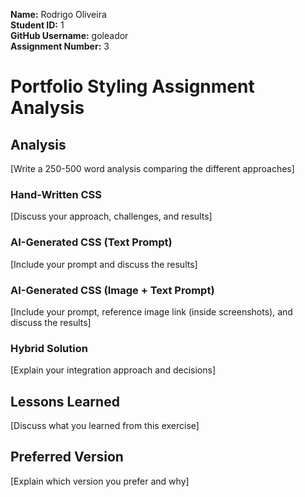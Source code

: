 **Name:** Rodrigo Oliveira  
**Student ID:** 1  
**GitHub Username:** goleador  
**Assignment Number:** 3

# Portfolio Styling Assignment Analysis

## Analysis
[Write a 250-500 word analysis comparing the different approaches]

### Hand-Written CSS
[Discuss your approach, challenges, and results]

### AI-Generated CSS (Text Prompt)
[Include your prompt and discuss the results]

### AI-Generated CSS (Image + Text Prompt)
[Include your prompt, reference image link (inside screenshots), and discuss the results]

### Hybrid Solution
[Explain your integration approach and decisions]

## Lessons Learned
[Discuss what you learned from this exercise]

## Preferred Version
[Explain which version you prefer and why]
